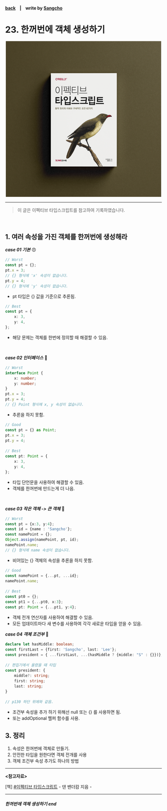 #### [back](../../../README.md) &nbsp;&nbsp; | &nbsp;&nbsp; write by [Sangcho](sangcho)

# 23. 한꺼번에 객체 생성하기

<p align="center" style="width:500px; margin: 0 auto">
    <img src="../../image/main.png">
</p>

---

> 이 글은 이펙티브 타입스크립트를 참고하여 기록하였습니다.

<br>

## 1. 여러 속성을 가진 객체를 한꺼번에 생성해라

***case 01 기본*** 😍

```typescript
// Worst
const pt = {};
pt.x = 3;
// {} 형식에 'x' 속성이 없습니다.
pt.y = 4;
// {} 형식에 'y' 속성이 없습니다.
```

- pt 타입은 {} 값을 기준으로 추론됨.

```typescript
// Best
const pt = {
    x: 3,
    y: 4,
};
```

- 해당 문제는 객체를 한번에 정의할 때 해결할 수 있음.

<br/>

***case 02 인터페이스*** 🤭

```typescript
// Worst
interface Point {
    x: number;
    y: number;
}
pt.x = 3;
pt.y = 4;
// {} Point 형식에 x, y 속성이 없습니다.
```

- 추론을 하지 못함.

```typescript
// Good
const pt = {} as Point;
pt.x = 3;
pt.y = 4;

// Best
const pt: Point = {
    x: 3,
    y: 4,
};
```

- 타입 단언문을 사용하여 해결할 수 있음.
- 객체를 한꺼번에 만드는게 더 나음.

<br/>

***case 03 작은 객체 -> 큰 객체*** 🫣

```typescript
// Worst
const pt = {x:3, y:4};
const id = {name : 'Sangcho'};
const namePoint = {};
Object.assign(namePoint, pt, id);
namePoint.name;
// {} 형식에 name 속성이 없습니다.
```

- 비어있는 {} 객체의 속성을 추론을 하지 못함.

```typescript
// Good
const namePoint = {...pt, ...id};
namePoint.name;

// Best
const pt0 = {};
const pt1 = {...pt0, x:3};
const pt: Point = {...pt1, y:4};
```

- 객체 전개 연산자를 사용하여 해결할 수 있음.
- 모든 업데이트마다 새 변수를 사용하여 각각 새로운 타입을 얻을 수 있음.

***case 04 객체 조건부*** 🥺

```typescript
declare let hasMiddle: boolean;
const firstLast = {first: 'Sangcho', last: 'Lee'};
const president = { ...firstLast, ...(hasMiddle ? {middle: "S" : {}})};

// 편집기에서 올렸을 때 타입
const president: {
    middle?: string;
    first: string;
    last: string;
}

// p130 하단 위에와 같음.

```

- 조건부 속성을 추가 하기 위해선 null 또는 {} 를 사용하면 됨.
- 또는 addOptional 헬퍼 함수를 사용.

## 3. 정리

1. 속성은 한꺼번에 객체로 만들기.
2. 안전한 타입을 원한다면 객체 전개를 사용
3. 객체 조건부 속성 추가도 하나의 방법

---

<strong><참고자료></strong>

[책] [#이펙티브 타입스크립트][effective-typescript] - 댄 밴더캄 지음 -

---

##### 한꺼번에 객체 생성하기 end

[effective-typescript]: https://www.aladin.co.kr/shop/wproduct.aspx?ItemId=273193135&start=slayer
